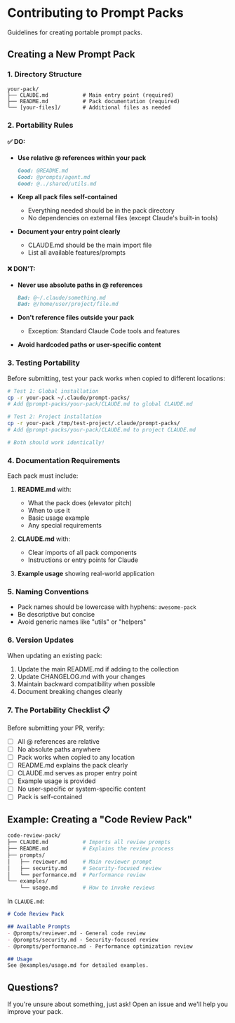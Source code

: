# Contributing to Prompt Packs

Guidelines for creating portable prompt packs.

## Creating a New Prompt Pack

### 1. Directory Structure
```
your-pack/
├── CLAUDE.md           # Main entry point (required)
├── README.md           # Pack documentation (required)
└── [your-files]/       # Additional files as needed
```

### 2. Portability Rules

#### ✅ DO:
- **Use relative @ references within your pack**
  ```markdown
  Good: @README.md
  Good: @prompts/agent.md
  Good: @../shared/utils.md
  ```

- **Keep all pack files self-contained**
  - Everything needed should be in the pack directory
  - No dependencies on external files (except Claude's built-in tools)

- **Document your entry point clearly**
  - CLAUDE.md should be the main import file
  - List all available features/prompts

#### ❌ DON'T:
- **Never use absolute paths in @ references**
  ```markdown
  Bad: @~/.claude/something.md
  Bad: @/home/user/project/file.md
  ```

- **Don't reference files outside your pack**
  - Exception: Standard Claude Code tools and features

- **Avoid hardcoded paths or user-specific content**

### 3. Testing Portability

Before submitting, test your pack works when copied to different locations:

```bash
# Test 1: Global installation
cp -r your-pack ~/.claude/prompt-packs/
# Add @prompt-packs/your-pack/CLAUDE.md to global CLAUDE.md

# Test 2: Project installation
cp -r your-pack /tmp/test-project/.claude/prompt-packs/
# Add @prompt-packs/your-pack/CLAUDE.md to project CLAUDE.md

# Both should work identically!
```

### 4. Documentation Requirements

Each pack must include:

1. **README.md** with:
   - What the pack does (elevator pitch)
   - When to use it
   - Basic usage example
   - Any special requirements

2. **CLAUDE.md** with:
   - Clear imports of all pack components
   - Instructions or entry points for Claude

3. **Example usage** showing real-world application

### 5. Naming Conventions

- Pack names should be lowercase with hyphens: `awesome-pack`
- Be descriptive but concise
- Avoid generic names like "utils" or "helpers"

### 6. Version Updates

When updating an existing pack:
1. Update the main README.md if adding to the collection
2. Update CHANGELOG.md with your changes
3. Maintain backward compatibility when possible
4. Document breaking changes clearly

### 7. The Portability Checklist 📋

Before submitting your PR, verify:

- [ ] All @ references are relative
- [ ] No absolute paths anywhere
- [ ] Pack works when copied to any location
- [ ] README.md explains the pack clearly
- [ ] CLAUDE.md serves as proper entry point
- [ ] Example usage is provided
- [ ] No user-specific or system-specific content
- [ ] Pack is self-contained

## Example: Creating a "Code Review Pack"

```bash
code-review-pack/
├── CLAUDE.md           # Imports all review prompts
├── README.md           # Explains the review process
├── prompts/
│   ├── reviewer.md     # Main reviewer prompt
│   ├── security.md     # Security-focused review
│   └── performance.md  # Performance review
└── examples/
    └── usage.md        # How to invoke reviews
```

In `CLAUDE.md`:
```markdown
# Code Review Pack

## Available Prompts
- @prompts/reviewer.md - General code review
- @prompts/security.md - Security-focused review
- @prompts/performance.md - Performance optimization review

## Usage
See @examples/usage.md for detailed examples.
```

## Questions?

If you're unsure about something, just ask! Open an issue and we'll help you improve your pack.